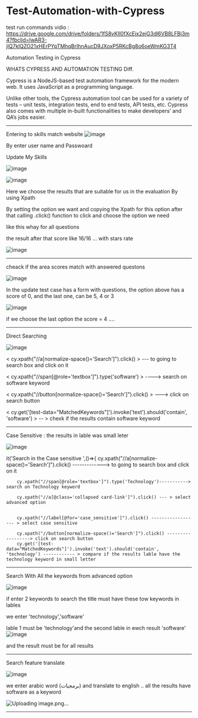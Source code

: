 # Test-Automation-with-Cypress
test run commands vidio : https://drive.google.com/drive/folders/1fS8vKIl0fXcEjx2ejG3dl6VB8LFBj3m4?fbclid=IwAR3-jlQ7klQZO21xHErPYpTMhqBrIhnAucD9JXoxP5RKcBg8o6oeWmKG3T4


Automation Testing in Cypress 

WHATS CYPRESS AND AUTOMATION TESTING Diff. 

Cypress is a NodeJS-based test automation framework for the modern web. It uses JavaScript as a programming language. 

Unlike other tools, the Cypress automation tool can be used for a variety of tests – unit tests, integration tests, end to end tests, API tests, etc. Cypress also comes with multiple in-built functionalities to make developers’ and QA’s jobs easier.


__________________________________________________________________________________________________________________________________________
Entering to skills match website 
![image](https://user-images.githubusercontent.com/100388300/166170949-f34b0c7b-ef51-43a1-bd55-4c8a434d26f8.png)


By enter user name and Passwoard 



Update My Skills 


![image](https://user-images.githubusercontent.com/100388300/166170917-6a91096b-aa96-4fea-8b43-1f5cc46e37d8.png)




![image](https://user-images.githubusercontent.com/100388300/166170973-eba0bdb4-b3aa-4f34-a69a-003bc535b823.png)



Here we choose the results that are suitable for us in the evaluation By using Xpath 

By setting the option we want and copying the Xpath for this option 
after that calling .click() function to click and choose the option we need 


like this whay for all questions 


the result after that score like 16/16 ... 
with stars rate 

![image](https://user-images.githubusercontent.com/100388300/166172148-843d4c41-dc82-4e7e-a68e-9dbfb7da8e90.png)

________________________________________________________________________

cheack if the area scores match with answered questons

![image](https://user-images.githubusercontent.com/100388300/166172238-644e6693-5199-4665-a5f6-1e57dcd6b37f.png)


In the update test case 
 has a form with questions, the option above has a score of 0, and the last one, can be 5, 4 or 3
 
 ![image](https://user-images.githubusercontent.com/100388300/166172275-0e8c727d-25d4-426e-939d-25bb1c1c8240.png)


if we choose the last option the score = 4 .... 


_________________________________________________________________________

Direct Searching

![image](https://user-images.githubusercontent.com/100388300/166172880-bc7bfed1-75d1-441e-b361-58bb5db1a446.png)


<         cy.xpath("//a[normalize-space()='Search']").click() > --- to going to search box and click on it 

<  cy.xpath("//span[@role='textbox']").type('software') > ----> search on software keyword 

< cy.xpath("//button[normalize-space()='Search']").click() > ---> click on search button 

<        cy.get('[test-data="MatchedKeywords"]').invoke('text').should('contain', 'software') > -- > chexk if the results contain software keyword 


__________________________________________________________________________________________________________


Case Sensitive : 
the results in lable was small leter 

![image](https://user-images.githubusercontent.com/100388300/166173510-53fef13f-ae89-44d9-94b7-e4c68d673e74.png)
 
 
 
it('Search in the Case sensitive ',()=>{
        cy.xpath("//a[normalize-space()='Search']").click() -------------> to going to search box and click on it 
        
        cy.xpath("//span[@role='textbox']").type('Technology')-----------> search on Technology keyword 
        
        cy.xpath("//a[@class='collapsed card-link']").click() --- > select advanced option 
        
       
        cy.xpath("//label[@for='case_sensitive']").click() ------------------ > select case sensitive 
        
        cy.xpath("//button[normalize-space()='Search']").click() ------------------> click on search button 
        cy.get('[test-data="MatchedKeywords"]').invoke('text').should('contain', 'technology') ------------ > compare if the results lable have the technology keyword in small letter 
        
        
______________________________________________________________

Search With All the keywords from advanced option 



![image](https://user-images.githubusercontent.com/100388300/166173706-9a29bc5a-547f-4915-b1ec-78ab7f19679f.png)


if enter 2 keywords to search the title must have these tow keywords in lables 

we enter 'technology','software' 

lable 1 must be 'technology'and the second lable in ewch result 'software'
![image](https://user-images.githubusercontent.com/100388300/166173909-93e1c9b7-df28-42a4-9d18-08e37a18e9e8.png)


and the result must be for all results 

_______________________________________________________________________________________

Search feature translate 

![image](https://user-images.githubusercontent.com/100388300/166174069-eec76abf-1de1-4fd8-9d9f-7641675b0738.png)

we enter arabic word (برمجيات)
and translate to english .. all the results have software as a keyword
 
 
 ![Uploading image.png…]()


____________________________________________________________________________________



